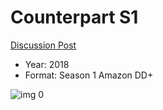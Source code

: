 # Counterpart S1

[Discussion Post](https://www.avsforum.com/threads/bass-eq-for-filtered-movies.2995212/post-59409318)

* Year: 2018
* Format: Season 1 Amazon DD+

![img 0](https://i.imgur.com/njH6TrN.jpg)

